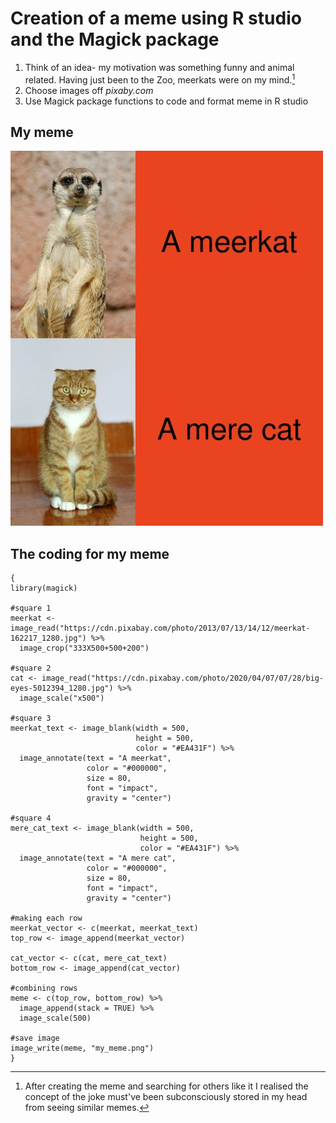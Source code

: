# Creation of a meme using R studio and the Magick package

1. Think of an idea- my motivation was something funny and animal related. Having just been to the Zoo, meerkats were on my mind.[^1]
2. Choose images off *pixaby.com*
3. Use Magick package functions to code and format meme in R studio

[^1]: After creating the meme and searching for others like it I realised the concept of the joke must've been subconsciously stored in my head from seeing similar memes.


## My meme 
![](my_meme.png)


## The coding for my meme
```
{
library(magick)

#square 1
meerkat <- image_read("https://cdn.pixabay.com/photo/2013/07/13/14/12/meerkat-162217_1280.jpg") %>% 
  image_crop("333X500+500+200") 

#square 2
cat <- image_read("https://cdn.pixabay.com/photo/2020/04/07/07/28/big-eyes-5012394_1280.jpg") %>% 
  image_scale("x500")
  
#square 3
meerkat_text <- image_blank(width = 500, 
                            height = 500, 
                            color = "#EA431F") %>%
  image_annotate(text = "A meerkat", 
                 color = "#000000",
                 size = 80,
                 font = "impact",
                 gravity = "center")

#square 4
mere_cat_text <- image_blank(width = 500, 
                             height = 500, 
                             color = "#EA431F") %>%
  image_annotate(text = "A mere cat", 
                 color = "#000000",
                 size = 80,
                 font = "impact",
                 gravity = "center")

#making each row
meerkat_vector <- c(meerkat, meerkat_text)
top_row <- image_append(meerkat_vector)

cat_vector <- c(cat, mere_cat_text)
bottom_row <- image_append(cat_vector)

#combining rows
meme <- c(top_row, bottom_row) %>%
  image_append(stack = TRUE) %>%
  image_scale(500)

#save image
image_write(meme, "my_meme.png")
}
```
